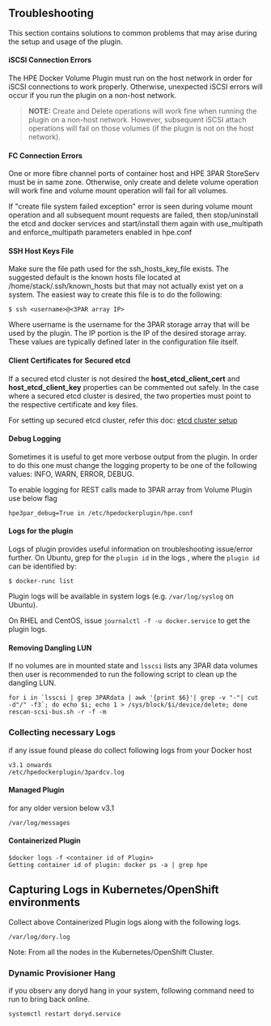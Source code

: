 ## Troubleshooting

This section contains solutions to common problems that may arise during the setup and usage of the plugin.

#### iSCSI Connection Errors
The HPE Docker Volume Plugin must run on the host network in order for iSCSI connections to work properly. Otherwise, unexpected iSCSI errors will occur if you run the plugin on a non-host network.

>**NOTE:** Create and Delete operations will work fine when running the plugin on a non-host network. However, subsequent iSCSI attach operations will fail on those volumes (if the plugin is not on the host network).

#### FC Connection Errors
One or more fibre channel ports of container host and HPE 3PAR StoreServ must be in same zone. Otherwise, only create and delete volume operation will work fine and volume mount operation will fail for all volumes.

If "create file system failed exception" error is seen during volume mount operation and all subsequent mount requests are failed, then stop/uninstall the etcd and docker services and start/install them again with use_multipath and enforce_multipath parameters enabled in hpe.conf

#### SSH Host Keys File

Make sure the file path used for the ssh_hosts_key_file exists. The suggested default is the known hosts file located at /home/stack/.ssh/known_hosts but that may not actually exist yet on a system. The easiest way to create this file is to do the following:
```
$ ssh <username>@<3PAR array IP>
```

Where username is the username for the 3PAR storage array that will be used by the plugin. The IP portion is the IP of the desired storage array. These values are typically defined later in the configuration file itself.

#### Client Certificates for Secured etcd

If a secured etcd cluster is not desired the **host_etcd_client_cert** and **host_etcd_client_key** properties can be commented out safely. In the case where a secured etcd cluster is desired, the two properties must point to the respective certificate and key files.

For setting up secured etcd cluster, refer this doc:
[etcd cluster setup](/docs/advanced/etcd_cluster_setup.md)

#### Debug Logging

Sometimes it is useful to get more verbose output from the plugin. In order to do this one must change the logging property to be one of the following values: INFO, WARN, ERROR, DEBUG.

To enable logging for REST calls made to 3PAR array from Volume Plugin use below flag
```
hpe3par_debug=True in /etc/hpedockerplugin/hpe.conf
```

#### Logs for the plugin

Logs of plugin provides useful information on troubleshooting issue/error further. On Ubuntu, grep for the `plugin id` in the logs , where the `plugin id` can be identified by:

`$ docker-runc list`

Plugin logs will be available in system logs (e.g. `/var/log/syslog` on Ubuntu).

On RHEL and CentOS, issue `journalctl -f -u docker.service` to get the plugin logs.

#### Removing Dangling LUN

If no volumes are in mounted state and `lsscsi` lists any 3PAR data volumes then user is recommended to run the following script to clean up the dangling LUN.

```
for i in `lsscsi | grep 3PARdata | awk '{print $6}'| grep -v "-"| cut -d"/" -f3`; do echo $i; echo 1 > /sys/block/$i/device/delete; done
rescan-scsi-bus.sh -r -f -m
```

### Collecting necessary Logs

if any issue found please do collect following logs from your Docker host

```
v3.1 onwards 
/etc/hpedockerplugin/3pardcv.log
```
#### Managed Plugin
for any older version below v3.1

```
/var/log/messages
```
#### Containerized Plugin 

```
$docker logs -f <container id of Plugin> 
Getting container id of plugin: docker ps -a | grep hpe 
```

 ## Capturing Logs in Kubernetes/OpenShift environments
 
 Collect above Containerized Plugin logs along with the following logs.
 
 ```
 /var/log/dory.log
 ```
 
 Note: From all the nodes in the Kubernetes/OpenShift Cluster.
 
 ### Dynamic Provisioner Hang 
 
 if you observ any doryd hang in your system, following command need to run to bring back online.
 
 ```
 systemctl restart doryd.service
 ```
 

